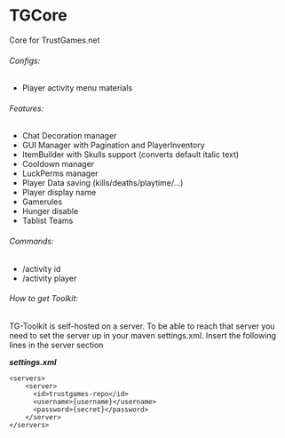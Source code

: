 # TGCore
Core for TrustGames.net

###### Configs:
- Player activity menu materials

###### Features:
- Chat Decoration manager
- GUI Manager with Pagination and PlayerInventory
- ItemBuilder with Skulls support (converts default italic text)
- Cooldown manager
- LuckPerms manager
- Player Data saving (kills/deaths/playtime/...)
- Player display name
- Gamerules
- Hunger disable
- Tablist Teams

###### Commands:
- /activity id <id> 
- /activity player <name>

###### How to get Toolkit:
TG-Toolkit is self-hosted on a server. To be able to reach that server you need to set the server up in your maven settings.xml. Insert the following lines in the server section

**_settings.xml_**
```
<servers>
    <server>
      <id>trustgames-repo</id>
      <username>{username}</username>
      <password>{secret}</password>
    </server>
</servers>
```
